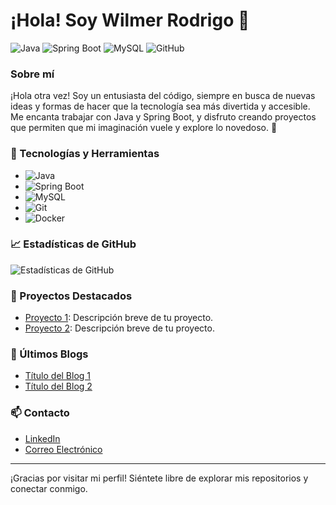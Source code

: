 # ¡Hola! Soy Wilmer Rodrigo 👋

![Java](https://img.shields.io/badge/Java-ED8B00?style=for-the-badge&logo=java&logoColor=white)
![Spring Boot](https://img.shields.io/badge/Spring_Boot-6DB33F?style=for-the-badge&logo=spring-boot&logoColor=white)
![MySQL](https://img.shields.io/badge/MySQL-4479A1?style=for-the-badge&logo=mysql&logoColor=white)
![GitHub](https://img.shields.io/badge/GitHub-100000?style=for-the-badge&logo=github&logoColor=white)

### Sobre mí
¡Hola otra vez! Soy un entusiasta del código, siempre en busca de nuevas ideas y formas de hacer que la tecnología sea más divertida y accesible. Me encanta trabajar con Java y Spring Boot, y disfruto creando proyectos que permiten que mi imaginación vuele y explore lo novedoso. 🚀
### 🔧 Tecnologías y Herramientas
- ![Java](https://img.shields.io/badge/Java-ED8B00?style=for-the-badge&logo=java&logoColor=white)
- ![Spring Boot](https://img.shields.io/badge/Spring_Boot-6DB33F?style=for-the-badge&logo=spring-boot&logoColor=white)
- ![MySQL](https://img.shields.io/badge/MySQL-4479A1?style=for-the-badge&logo=mysql&logoColor=white)
- ![Git](https://img.shields.io/badge/Git-F05032?style=for-the-badge&logo=git&logoColor=white)
- ![Docker](https://img.shields.io/badge/Docker-2496ED?style=for-the-badge&logo=docker&logoColor=white)

### 📈 Estadísticas de GitHub
![Estadísticas de GitHub](https://github-readme-stats.vercel.app/api?username=tu-usuario-github&show_icons=true&theme=radical)

### 🚀 Proyectos Destacados
- [Proyecto 1](https://github.com/tu-usuario-github/proyecto1): Descripción breve de tu proyecto.
- [Proyecto 2](https://github.com/tu-usuario-github/proyecto2): Descripción breve de tu proyecto.

### 📝 Últimos Blogs
<!-- BLOG-POST-LIST:START -->
- [Título del Blog 1](https://tu-blog.com/titulo-del-blog-1)
- [Título del Blog 2](https://tu-blog.com/titulo-del-blog-2)
<!-- BLOG-POST-LIST:END -->

### 📫 Contacto
- [LinkedIn](https://www.linkedin.com/in/tu-usuario-linkedin)
- [Correo Electrónico](mailto:tu-correo@ejemplo.com)

---

¡Gracias por visitar mi perfil! Siéntete libre de explorar mis repositorios y conectar conmigo.


<!--
**wRodrig022/wRodrig022** is a ✨ _special_ ✨ repository because its `README.md` (this file) appears on your GitHub profile.

Here are some ideas to get you started:

- 🔭 I’m currently working on ...
- 🌱 I’m currently learning ...
- 👯 I’m looking to collaborate on ...
- 🤔 I’m looking for help with ...
- 💬 Ask me about ...
- 📫 How to reach me: ...
- 😄 Pronouns: ...
- ⚡ Fun fact: ...
-->
